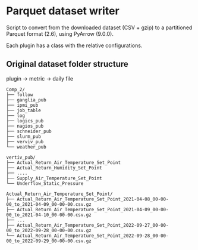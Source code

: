 # Parquet dataset writer

Script to convert from the downloaded dataset (CSV + gzip) to a partitioned Parquet format (2.6), using PyArrow (9.0.0).

Each plugin has a class with the relative configurations.

## Original dataset folder structure
plugin → metric → daily file
```
Comp_2/
├── follow
├── ganglia_pub
├── ipmi_pub
├── job_table
├── log
├── logics_pub
├── nagios_pub
├── schneider_pub
├── slurm_pub
├── verviv_pub
└── weather_pub
```

```
vertiv_pub/
├── Actual_Return_Air_Temperature_Set_Point
├── Actual_Return_Humidity_Set_Point
├── ....
├── Supply_Air_Temperature_Set_Point
└── Underflow_Static_Pressure
```

```
Actual_Return_Air_Temperature_Set_Point/
├── Actual_Return_Air_Temperature_Set_Point_2021-04-08_00-00-00_to_2021-04-09_00-00-00.csv.gz
├── Actual_Return_Air_Temperature_Set_Point_2021-04-09_00-00-00_to_2021-04-10_00-00-00.csv.gz
├── ...
├── Actual_Return_Air_Temperature_Set_Point_2022-09-27_00-00-00_to_2022-09-28_00-00-00.csv.gz
└── Actual_Return_Air_Temperature_Set_Point_2022-09-28_00-00-00_to_2022-09-29_00-00-00.csv.gz
```